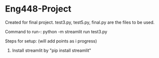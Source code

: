 # Eng448-Project
Created for final project.
test3.py, test5.py, final.py are the files to be used.

Command to run-: python -m streamlit run test3.py

Steps for setup:  (will add points as i progress)
1. Install streamlit by "pip install streamlit"
